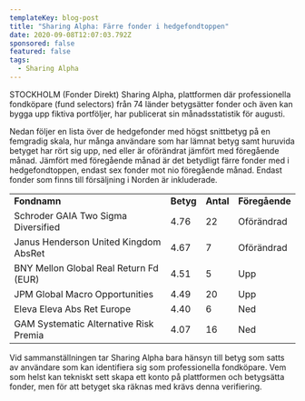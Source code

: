 ```yaml
---
templateKey: blog-post
title: "Sharing Alpha: Färre fonder i hedgefondtoppen"
date: 2020-09-08T12:07:03.792Z
sponsored: false
featured: false
tags:
  - Sharing Alpha
---
```

<!--StartFragment-->

STOCKHOLM (Fonder Direkt) Sharing Alpha, plattformen där professionella fondköpare (fund selectors) från 74 länder betygsätter fonder och även kan bygga upp fiktiva portföljer, har publicerat sin månadsstatistik för augusti.

Nedan följer en lista över de hedgefonder med högst snittbetyg på en femgradig skala, hur många användare som har lämnat betyg samt huruvida betyget har rört sig upp, ned eller är oförändrat jämfört med föregående månad. Jämfört med föregående månad är det betydligt färre fonder med i hedgefondtoppen, endast sex fonder mot nio föregående månad. Endast fonder som finns till försäljning i Norden är inkluderade.

|                                        |           |           |                |
| -------------------------------------- | --------- | --------- | -------------- |
| **Fondnamn**                           | **Betyg** | **Antal** | **Föregående** |
| Schroder GAIA Two Sigma Diversified    | 4.76      | 22        | Oförändrad     |
| Janus Henderson United Kingdom AbsRet  | 4.67      | 7         | Oförändrad     |
| BNY Mellon Global Real Return Fd (EUR) | 4.51      | 5         | Upp            |
| JPM Global Macro Opportunities         | 4.49      | 20        | Upp            |
| Eleva Eleva Abs Ret Europe             | 4.40      | 6         | Ned            |
| GAM Systematic Alternative Risk Premia | 4.07      | 16        | Ned            |

Vid sammanställningen tar Sharing Alpha bara hänsyn till betyg som satts av användare som kan identifiera sig som professionella fondköpare. Vem som helst kan tekniskt sett skapa ett konto på plattformen och betygsätta fonder, men för att betyget ska räknas med krävs denna verifiering.

<!--EndFragment-->